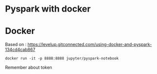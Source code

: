 # Pyspark with docker

# Docker
Based on : https://levelup.gitconnected.com/using-docker-and-pyspark-134cd4cab867
```shell
docker run -it -p 8888:8888 jupyter/pyspark-notebook
```
Remember about token
